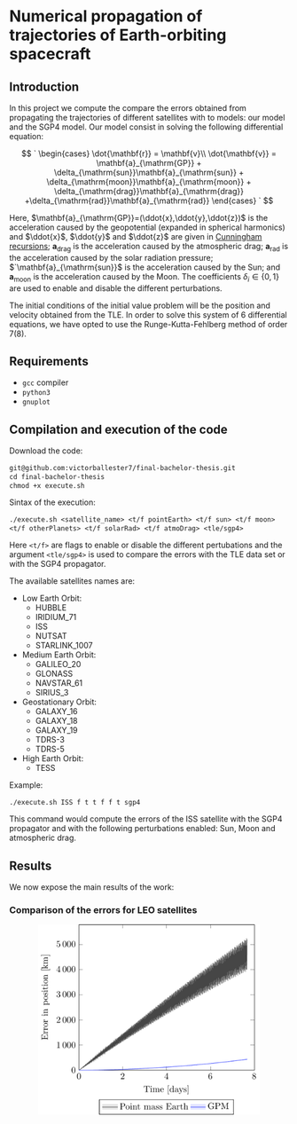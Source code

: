 # Numerical propagation of trajectories of Earth-orbiting spacecraft

## Introduction

In this project we compute the compare the errors obtained from propagating the trajectories of different satellites with to models: our model and the SGP4 model. Our model consist in solving the following differential equation:

$$
`
  \begin{cases}
    \dot{\mathbf{r}} = \mathbf{v}\\
    \dot{\mathbf{v}} = \mathbf{a}_{\mathrm{GP}} + \delta_{\mathrm{sun}}\mathbf{a}_{\mathrm{sun}} + \delta_{\mathrm{moon}}\mathbf{a}_{\mathrm{moon}} + \delta_{\mathrm{drag}}\mathbf{a}_{\mathrm{drag}} +\delta_{\mathrm{rad}}\mathbf{a}_{\mathrm{rad}}
  \end{cases}
`
$$

Here, $`\mathbf{a}_{\mathrm{GP}}=(\ddot{x},\ddot{y},\ddot{z})`$ is the acceleration caused by the geopotential (expanded in spherical harmonics) and $\ddot{x}$, $\ddot{y}$ and $\ddot{z}$ are given in [Cunningham recursions](https://github.com/victorballester7/final-bachelor-thesis/blob/dc82b9a0204b01edc024837cc173b822f4e01464/docs/articles/cunningham1970.pdf); $`\mathbf{a}_{\mathrm{drag}}`$ is the acceleration caused by the atmospheric drag; $`\mathbf{a}_{\mathrm{rad}}`$ is the acceleration caused by the solar radiation pressure; $`\mathbf{a}_{\mathrm{sun}}$ is the acceleration caused by the Sun; and $`\mathbf{a}_{\mathrm{moon}}`$ is the acceleration caused by the Moon. The coefficients $`\delta_{i}\in\{0,1\}`$ are used to enable and disable the different perturbations.

The initial conditions of the initial value problem will be the position and velocity obtained from the TLE. In order to solve this system of 6 differential equations, we have opted to use the Runge-Kutta-Fehlberg method of order 7(8).

## Requirements

- `gcc` compiler
- `python3`
- `gnuplot`

## Compilation and execution of the code

Download the code:

```
git@github.com:victorballester7/final-bachelor-thesis.git
cd final-bachelor-thesis
chmod +x execute.sh
```

Sintax of the execution:

```
./execute.sh <satellite_name> <t/f pointEarth> <t/f sun> <t/f moon> <t/f otherPlanets> <t/f solarRad> <t/f atmoDrag> <tle/sgp4>
```

Here `<t/f>` are flags to enable or disable the different pertubations and the argument `<tle/sgp4>` is used to compare the errors with the TLE data set or with the SGP4 propagator.

The available satellites names are:

- Low Earth Orbit:
  - HUBBLE
  - IRIDIUM_71
  - ISS
  - NUTSAT
  - STARLINK_1007
- Medium Earth Orbit:
  - GALILEO_20
  - GLONASS
  - NAVSTAR_61
  - SIRIUS_3
- Geostationary Orbit:
  - GALAXY_16
  - GALAXY_18
  - GALAXY_19
  - TDRS-3
  - TDRS-5
- High Earth Orbit:
  - TESS

Example:

```
./execute.sh ISS f t t f f t sgp4
```

This command would compute the errors of the ISS satellite with the SGP4 propagator and with the following perturbations enabled: Sun, Moon and atmospheric drag.

## Results

We now expose the main results of the work:

### Comparison of the errors for LEO satellites

<p align="center">
  <img src="latex/Images/simulation/ISS_pointMass_comparison.pdf" alt="Comparison of the errors when propaging the ISS spacecraft considering the Earth as point-mass or as a non-homogeneous distribution of mass." width="400px">
</p>
